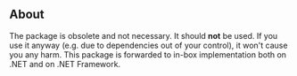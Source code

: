 ## About

The package is obsolete and not necessary. It should **not** be used. If you use it anyway (e.g. due to dependencies out of your control), it won't cause you any harm. This package is forwarded to in-box implementation both on .NET and on .NET Framework.

